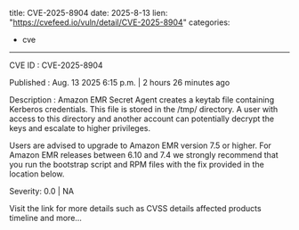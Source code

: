  
title: CVE-2025-8904
date: 2025-8-13
lien: "https://cvefeed.io/vuln/detail/CVE-2025-8904"
categories:
  - cve
---

CVE ID : CVE-2025-8904

Published :  Aug. 13
2025
6:15 p.m. | 2 hours
26 minutes ago

Description : Amazon EMR Secret Agent creates a keytab file containing Kerberos credentials. This file is stored in the /tmp/ directory. A user with access to this directory and another account can potentially decrypt the keys and escalate to higher privileges. 



Users are advised to upgrade to Amazon EMR version 7.5 or higher. For Amazon EMR releases between 6.10 and 7.4
we strongly recommend that you run the bootstrap script and RPM files with the fix provided in the location below.

Severity: 0.0 | NA

Visit the link for more details
such as CVSS details
affected products
timeline
and more...
